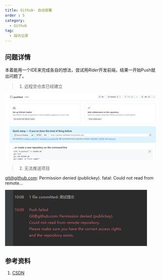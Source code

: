 ```yaml
---
title: Github- 自动部署
order : 5
category:
  - Github
tag:
  - 踩坑记录
---
```


## 问题详情
本着能用一个IDE来完成各自的想法，尝试用*Rider*开发前端，结果一开始Push就出问题了。
>1. 远程空仓库已经建立

![无法推送](assets%2Fpushtest.png)
>2. 无法推送项目

git@github.com: Permission denied (publickey). fatal: Could not read from remote...

![错误提示](./assets/ssh.png)

## 参考资料

1. [CSDN](https://blog.csdn.net/W_317/article/details/106518894)
